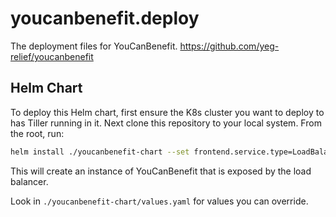 # youcanbenefit.deploy
The deployment files for YouCanBenefit. https://github.com/yeg-relief/youcanbenefit

## Helm Chart
 To deploy this Helm chart, first ensure the K8s cluster you want to deploy to has Tiller running in it. Next clone this repository to your local system. From the root, run:
 
 ``` bash
 helm install ./youcanbenefit-chart --set frontend.service.type=LoadBalancer
 ```
 
This will create an instance of YouCanBenefit that is exposed by the load balancer.

Look in `./youcanbenefit-chart/values.yaml` for values you can override.
